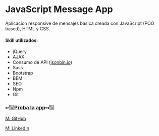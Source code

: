 # JavaScript Message App
Aplicacion responsive de mensajes basica creada con JavaScript (POO based), HTML y CSS.

#### Skill utilizados:
* jQuery
* AJAX
* Consumo de API ([jsonbin.io](https://jsonbin.io/))
* Sass
* Bootstrap
* BEM
* SEO
* Npm
* Git


### 👉🏼[Proba la app](https://franrappazzini.github.io/MessagesApp/)👈🏼

[Mi GitHub](https://github.com/franRappazzini)

[Mi LinkedIn](https://www.linkedin.com/in/franciscorappazzini/) 
